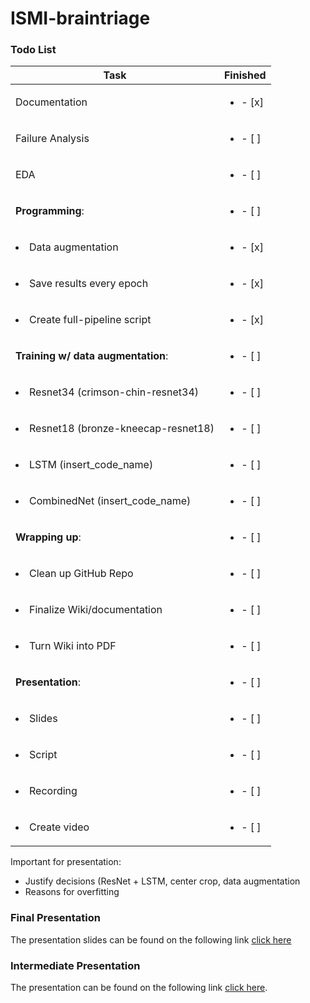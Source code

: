 # ISMI-braintriage

### Todo List
| Task           | Finished | 
|----------------|---------------|
| Documentation | <ul><li>- [x] </li></ul> 
| Failure Analysis | <ul><li>- [ ] </li></ul> 
| EDA | <ul><li>- [ ] </li></ul> 
| __Programming__: | <ul><li>- [ ] </li></ul> 
| <li>Data augmentation</li> | <ul><li>- [x] </li></ul> 
| <li>Save results every epoch</li> | <ul><li>- [x] </li></ul> 
| <li>Create full-pipeline script</li> | <ul><li>- [x] </li></ul> 
| __Training w/ data augmentation__: | <ul><li>- [ ] </li></ul> 
| <li>Resnet34 (crimson-chin-resnet34)</li> | <ul><li>- [ ] </li></ul> 
| <li>Resnet18 (bronze-kneecap-resnet18)</li> |  <ul><li>- [ ] </li></ul> 
| <li>LSTM (insert_code_name)</li> |  <ul><li>- [ ] </li></ul> 
| <li>CombinedNet (insert_code_name)</li> | <ul><li>- [ ] </li></ul> 
| __Wrapping up__: | <ul><li>- [ ] </li></ul> 
| <li>Clean up GitHub Repo | <ul><li>- [ ] </li></ul> 
| <li>Finalize Wiki/documentation | <ul><li>- [ ] </li></ul> 
| <li>Turn Wiki into PDF | <ul><li>- [ ] </li></ul> 
| __Presentation__: | <ul><li>- [ ] </li></ul> 
| <li>Slides</li> | <ul><li>- [ ] </li></ul> 
| <li>Script</li> | <ul><li>- [ ] </li></ul> 
| <li>Recording</li> | <ul><li>- [ ] </li></ul> 
| <li>Create video</li> | <ul><li>- [ ] </li></ul> 

Important for presentation:
+ Justify decisions (ResNet + LSTM, center crop, data augmentation
+ Reasons for overfitting

<!--
| Task           | Owner  | Finished | 
|----------------|---------------|---------------|
| Cross Validation Script | Marlous | <ul><li>- [ ] </li></ul> 
| EDA | Chihab & Marlous &... | <ul><li>- [ ] </li></ul> 
| Failure Analysis | Max| <ul><li>- [ ] </li></ul> 
| CNN failure analysis | Max| <ul><li>- [ ] </li></ul> 
| LSTM trainen| Marlous| <ul><li>- [ ] </li></ul> 
| Combined Net failure analysis| Marlous + Max | <ul><li>- [ ] </li></ul> 
| EDA uitbreiden | Marlous + Chihab |  <ul><li>- [ ] </li></ul> 
| Documentation | Max |  <ul><li>- [ ] </li></ul> 
| Report | Max + Marlous + Jordy |  <ul><li>- [ ] </li></ul> 
| Presentation | Everybody ? | <ul><li>- [ ] </li></ul> 
-->
    
<!--
| ~~Check LSTM~~ | Freek | <ul><li>- [x] </li></ul>
| ~~Set Verbose to True~~ | Chihab | <ul><li>- [x] </li></ul>
| ~~Remove code change~~ |  Marlous | <ul><li>- [x] </li></ul>
| ~~Remove/fix auc~~ | Chihab | <ul><li>- [x] </li></ul>
| ~~Apply our own standardisation~~ | Jordy & Freek | <ul><li>- [x] </li></ul>
| ~~Center Crop~~ | Jordy | <ul><li>- [x] </li></ul>
| ~~Gaussian Filter~~ | GESCHRAPT | <ul><li>- [x] </li></ul>
| ~~Augmentatie~~ | GESCHRAPT | <ul><li>- [x] </li></ul>
| ~~ResNet + LSTM Script~~ | Marlous & Freek | <ul><li>- [x] </li></ul>
| ~~Testcode~~ | Freek | <ul><li>- [x] </li></ul>
| ~~Add AUC metric~~ | Freek | <ul><li>- [x] </li></ul>
| ~~Seed all function~~ | Freek | <ul><li>- [x] </li></ul> 
| ~~Implement Weights and Biases~~ | Freek | <ul><li>- [x] </li></ul>
| ~~ResNet34 + LSTM~~ | Marlous | <ul><li>- [x] </li></ul>
| ~~Label & Slices vs Patients & Labels~~ | GESCHRAPT | <ul><li>- [x] </li></ul> 
| ~~Compare Networks~~ | De hele mikmak | <ul><li>- [x] </li></ul>
| ~~Run Networks Longer~~ | Freek | <ul><li>- [x] </li></ul>
| ~~CrossValidation~~ | Jordy| <ul><li>- [x] </li></ul>
| ~~Bidirectional LSTM~~ | Marlous | <ul><li>- [x] </li></ul>
| ~~Split notebook into different scripts~~   | Chihab | <ul><li>- [x] </li></ul>
| ~~ResNet-50 too complex: try to train ResNet-34~~| Jordy| <ul><li>- [x] </li></ul>
| ~~ResNet-50 too complex: try to train ResNet-18~~| Max | <ul><li>- [x] </li></ul>
| ~~Dataloader fix~~| Freek | <ul><li>- [x] </li></ul>
| ~~Combine LSTM and CNN in one notebook~~ | Marlous | <ul><li>- [x] </li></ul>
| ~~GPU fix on Cartesius~~| Chihab | <ul><li>- [x] </li></ul>
| ~~Presentation: Pre Processing~~| | <ul><li>- [x] </li></ul>
| ~~Presentation: Explain our Network~~ | | <ul><li>- [x] </li></ul>
| ~~Presentation: Intermediate Results~~| | <ul><li>- [x] </li></ul>
-->

### Final Presentation
The presentation slides can be found on the following link [click here](https://docs.google.com/presentation/d/1Lk2_eKBHEC0RsBwmNfKRvFa7-sp2aLw5EsIMMLdpg7E/edit?usp=sharing)

### Intermediate Presentation 
The presentation can be found on the following link [click here](https://docs.google.com/presentation/d/1yUGkOMMU637ivkhVN_geklRppa8NqIvNW7mUkztQ098/edit?usp=sharing).
